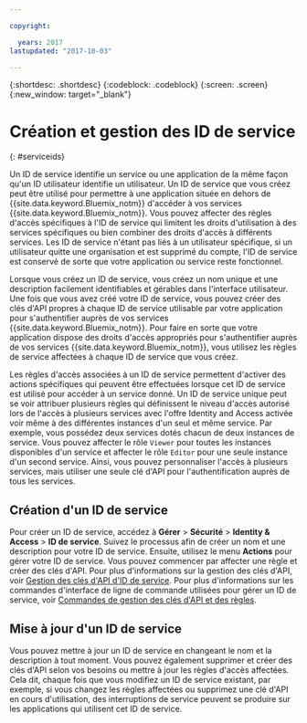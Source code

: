 ```yaml
---

copyright:

  years: 2017
lastupdated: "2017-10-03"

---
```


{:shortdesc: .shortdesc}
{:codeblock: .codeblock}
{:screen: .screen}
{:new_window: target="_blank"}

# Création et gestion des ID de service
{: #serviceids}

Un ID de service identifie un service ou une application de la même façon qu'un ID utilisateur identifie un utilisateur. Un ID de service que vous créez peut être utilisé pour permettre à une application située en dehors de {{site.data.keyword.Bluemix_notm}} d'accéder à vos services {{site.data.keyword.Bluemix_notm}}. Vous pouvez affecter des règles d'accès spécifiques à l'ID de service qui limitent les droits d'utilisation à des services spécifiques ou bien combiner des droits d'accès à différents services. Les ID de service n'étant pas liés à un utilisateur spécifique, si un utilisateur quitte une organisation et est supprimé du compte, l'ID de service est conservé de sorte que votre application ou service reste fonctionnel. 

Lorsque vous créez un ID de service, vous créez un nom unique et une description facilement identifiables et gérables dans l'interface utilisateur. Une fois que vous avez créé votre ID de service, vous pouvez créer des clés d'API propres à chaque ID de service utilisable par votre application pour s'authentifier auprès de vos services {{site.data.keyword.Bluemix_notm}}. Pour faire en sorte que votre application dispose des droits d'accès appropriés pour s'authentifier auprès de vos services {{site.data.keyword.Bluemix_notm}}, vous utilisez les règles de service affectées à chaque ID de service que vous créez.  

Les règles d'accès associées à un ID de service permettent d'activer des actions spécifiques qui peuvent être effectuées lorsque cet ID de service est utilisé pour accéder à un service donné. Un ID de service unique peut se voir attribuer plusieurs règles qui définissent le niveau d'accès autorisé lors de l'accès à plusieurs services avec l'offre Identity and Access activée voir même à des différentes instances d'un seul et même service. Par exemple, vous possédez deux services dotés chacun de deux instances de service. Vous pouvez  affecter le rôle `Viewer` pour toutes les instances disponibles d'un service et affecter le rôle `Editor` pour une seule instance d'un second service. Ainsi, vous pouvez personnaliser l'accès à plusieurs services, mais utiliser une seule clé d'API pour l'authentification auprès de tous les services. 


## Création d'un ID de service

Pour créer un ID de service, accédez à **Gérer** &gt; **Sécurité** &gt; **Identity & Access** &gt; **ID de service**. Suivez le processus afin de créer un nom et une description pour votre ID de service. Ensuite, utilisez le menu **Actions** pour gérer votre ID de service. Vous pouvez commencer par affecter une règle et créer des clés d'API. Pour plus d'informations sur la gestion des clés d'API, voir  [Gestion des clés d'API d'ID de service](/docs/iam/serviceid_keys.html#serviceidapikeys). Pour plus d'informations sur les commandes d'interface de ligne de commande utilisées pour gérer un ID de service, voir [Commandes de gestion des clés d'API et des règles](https://console-regional.ng.bluemix.net/docs/cli/reference/bluemix_cli/bx_cli.html#bx_commands_iam). 

## Mise à jour d'un ID de service

Vous pouvez mettre à jour un ID de service en changeant le nom et la description à tout moment. Vous pouvez également supprimer et créer des clés d'API selon vos besoins ou mettre à jour les règles d'accès affectées. Cela dit, chaque fois que vous modifiez un ID de service existant, par exemple, si vous changez les règles affectées ou supprimez une clé d'API en cours d'utilisation, des interruptions de service peuvent se produire sur les applications qui utilisent cet ID de service. 


